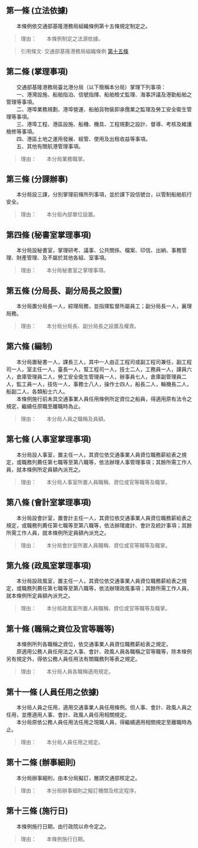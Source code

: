 第一條 (立法依據)
-----------------
　　本條例依交通部基隆港務局組織條例第十五條規定制定之。  
> 理由：　　本條例制定之法源依據。

> 引用條文: 交通部基隆港務局組織條例 [第十五條](../../交通建設/港埠/交通部基隆港務局組織條例.md#第十五條-附屬機構之設置)



第二條 (掌理事項)
-----------------
　　交通部基隆港務局臺北港分局（以下簡稱本分局）掌理下列事項：  
　　一、港灣設施、船舶指泊、信號指揮、船舶檢丈監理、海事評議及港勤船舶之管理等事項。  
　　二、港埠業務規劃、港埠營運、船舶貨物裝卸承攬業之監理及勞工安全衛生管理等事項。  
　　三、港埠工程、港區設施、船機、機具、工程規劃之設計、督導、考核及維護檢修等事項。  
　　四、港區土地之運用發展、經管、使用及出租收益等事項。  
　　五、其他有關航港管理事項。  
> 理由：　　本分局業務職掌。



第三條 (分課辦事)
-----------------
　　本分局設三課，分別掌理前條所列事項，並於課下設信號台，以管制船舶航行安全。  
> 理由：　　本分局內部單位設置。



第四條 (秘書室掌理事項)
-----------------------
　　本分局設秘書室，掌理研考、議事、公共關係、檔案、印信、出納、事務管理、財產管理、及不屬於其他各組、室事項。  
> 理由：　　本分局秘書室之掌理事項。



第五條 (分局長、副分局長之設置)
-------------------------------
　　本分局置分局長一人，綜理局務，並指揮監督所屬員工；副分局長一人，襄理局務。  
> 理由：　　本分局分局長、副分局長之設置及權責。



第六條 (編制)
-------------
　　本分局置秘書一人，課長三人，其中一人由正工程司或副工程司兼任，副工程司一人，室主任一人，臺長一人，幫工程司一人，技士二人，工務員一人，課員六人，倉庫管理員二人，勞工安全衛生管理員一人，辦事員七人，倉庫副管理員二人，監工員一人，技佐一人，事務士八人，操作士四人，船長二人，輪機長二人，船副二人，各類船士六人。  
　　本條例施行前未具交通事業人員任用條例所定資位之船員，得適用原有法令之規定，繼續任原職至離職時為止。  
> 理由：　　本分局人員之職稱及員額。



第七條 (人事室掌理事項)
-----------------------
　　本分局設人事室，置主任一人，其資位依交通事業人員資位職務薪給表之規定，或職務列薦任第七職等至第八職等，依法辦理人事管理事項；其餘所需工作人員，就本條例所定員額內派充之。  
> 理由：　　本分局人事室所置人員職稱、資位或官等職等及職掌。



第八條 (會計室掌理事項)
-----------------------
　　本分局設會計室，置會計主任一人，其資位依交通事業人員資位職務薪給表之規定，或職務列薦任第七職等至第八職等，依法辦理歲計、會計及統計事項；其餘所需工作人員，就本條例所定員額內派充之。  
> 理由：　　本分局會計室所置人員職稱、資位或官等職等及職掌。



第九條 (政風室掌理事項)
-----------------------
　　本分局設政風室，置主任一人，其資位依交通事業人員資位職務薪給表之規定，或職務列薦任第七職等至第八職等，依法辦理政風事項；其餘所需工作人員，就本條例所定員額內派充之。  
> 理由：　　本分局政風室所置人員職稱、資位或官等職等及職掌。



第十條 (職稱之資位及官等職等)
-----------------------------
　　本條例所列各職稱之資位，依交通事業人員資位職務薪給表之規定。  
　　原適用公務人員任用法之人事、會計、政風人員各職稱之官等職等，除本條例另有規定外，得依公務人員任用法有關職務列等表之規定。  
> 理由：　　本分局人員各職稱適用規定。



第十一條 (人員任用之依據)
-------------------------
　　本分局人員之任用，適用交通事業人員任用條例。但人事、會計、政風人員之任用，並應適用人事、會計、政風人員任用相關規定。  
　　本分局原依公務人員任用法任用之現職人員，得繼續適用相關規定至離職時為止。  
> 理由：　　本分局人員任用之規定。



第十二條 (辦事細則)
-------------------
　　本分局辦事細則，由本分局擬訂，層請交通部核定之。  
> 理由：　　本分局辦事細則之擬訂機關及核定程序。



第十三條 (施行日)
-----------------
　　本條例施行日期，由行政院以命令定之。  
> 理由：　　本條例施行日期。